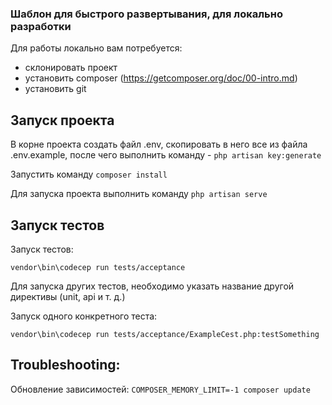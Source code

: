 ### Шаблон для быстрого развертывания, для локально разработки

Для работы локально вам потребуется:
 - склонировать проект
 - установить composer (https://getcomposer.org/doc/00-intro.md)
 - установить git
 
## Запуск проекта

В корне проекта создать файл .env, скопировать в него все из файла .env.example, 
после чего выполнить команду - `php artisan key:generate`

Запустить команду ```composer install```

Для запуска проекта выполнить команду ```php artisan serve```

## Запуск тестов

Запуск тестов:

```
vendor\bin\codecep run tests/acceptance
```

Для запуска других тестов, необходимо указать название другой директивы (unit, api и т. д.)

Запуск одного конкретного теста:

```
vendor\bin\codecep run tests/acceptance/ExampleCest.php:testSomething
```

## Troubleshooting:

Обновление зависимостей: `COMPOSER_MEMORY_LIMIT=-1 composer update`
